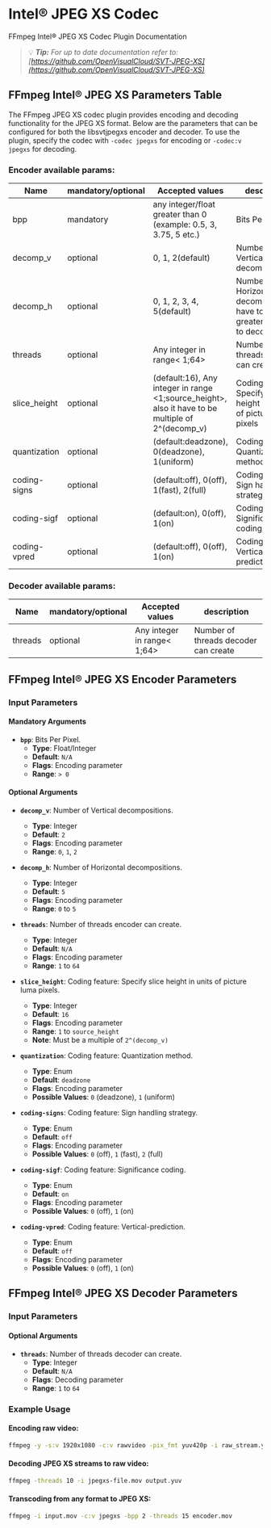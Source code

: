 # Intel® JPEG XS Codec

FFmpeg Intel® JPEG XS Codec Plugin Documentation

> 💡 _**Tip:** For up to date documentation refer to: [https://github.com/OpenVisualCloud/SVT-JPEG-XS](https://github.com/OpenVisualCloud/SVT-JPEG-XS)_

## FFmpeg Intel® JPEG XS Parameters Table

The FFmpeg JPEG XS codec plugin provides encoding and decoding functionality for the JPEG XS format. Below are the parameters that can be configured for both the libsvtjpegxs encoder and decoder. To use the plugin, specify the codec with `-codec jpegxs` for encoding or `-codec:v jpegxs` for decoding.

### Encoder available params:

Name | mandatory/optional | Accepted values | description
  --         |     --    |                           --                                     |  --
bpp          | mandatory | any integer/float greater than 0 (example: 0.5, 3, 3.75, 5 etc.) | Bits Per Pixel
decomp_v     | optional  | 0, 1, 2(default)                                                 | Number of Vertical decompositions
decomp_h     | optional  | 0, 1, 2, 3, 4, 5(default)                                        | Number of Horizontal decompositions, have to be greater or equal to decomp_v
threads      | optional  | Any integer in range< 1;64>                                      | Number of threads encoder can create
slice_height | optional  | (default:16), Any integer in range <1;source_height>, also it have to be multiple of 2^(decomp_v) | Coding feature: Specify slice height in units of picture luma pixels
quantization | optional  | (default:deadzone), 0(deadzone), 1(uniform)                    | Coding feature: Quantization method
coding-signs | optional  | (default:off), 0(off), 1(fast), 2(full)                        | Coding feature: Sign handling strategy
coding-sigf  | optional  | (default:on), 0(off), 1(on)                                    | Coding feature: Significance coding
coding-vpred | optional  | (default:off), 0(off), 1(on)                                   | Coding feature: Vertical-prediction

### Decoder available params:

Name | mandatory/optional | Accepted values | description
  --     |     --    |               --                                                | --
threads  | optional  | Any integer in range< 1;64>                                     | Number of threads decoder can create

## FFmpeg Intel® JPEG XS Encoder Parameters

### Input Parameters

#### Mandatory Arguments
- **`bpp`**: Bits Per Pixel.
  - **Type**: Float/Integer
  - **Default**: `N/A`
  - **Flags**: Encoding parameter
  - **Range**: `> 0`

#### Optional Arguments
- **`decomp_v`**: Number of Vertical decompositions.
  - **Type**: Integer
  - **Default**: `2`
  - **Flags**: Encoding parameter
  - **Range**: `0`, `1`, `2`

- **`decomp_h`**: Number of Horizontal decompositions.
  - **Type**: Integer
  - **Default**: `5`
  - **Flags**: Encoding parameter
  - **Range**: `0` to `5`

- **`threads`**: Number of threads encoder can create.
  - **Type**: Integer
  - **Default**: `N/A`
  - **Flags**: Encoding parameter
  - **Range**: `1` to `64`

- **`slice_height`**: Coding feature: Specify slice height in units of picture luma pixels.
  - **Type**: Integer
  - **Default**: `16`
  - **Flags**: Encoding parameter
  - **Range**: `1` to `source_height`
  - **Note**: Must be a multiple of `2^(decomp_v)`

- **`quantization`**: Coding feature: Quantization method.
  - **Type**: Enum
  - **Default**: `deadzone`
  - **Flags**: Encoding parameter
  - **Possible Values**: `0` (deadzone), `1` (uniform)

- **`coding-signs`**: Coding feature: Sign handling strategy.
  - **Type**: Enum
  - **Default**: `off`
  - **Flags**: Encoding parameter
  - **Possible Values**: `0` (off), `1` (fast), `2` (full)

- **`coding-sigf`**: Coding feature: Significance coding.
  - **Type**: Enum
  - **Default**: `on`
  - **Flags**: Encoding parameter
  - **Possible Values**: `0` (off), `1` (on)

- **`coding-vpred`**: Coding feature: Vertical-prediction.
  - **Type**: Enum
  - **Default**: `off`
  - **Flags**: Encoding parameter
  - **Possible Values**: `0` (off), `1` (on)

## FFmpeg Intel® JPEG XS Decoder Parameters

### Input Parameters

#### Optional Arguments
- **`threads`**: Number of threads decoder can create.
  - **Type**: Integer
  - **Default**: `N/A`
  - **Flags**: Decoding parameter
  - **Range**: `1` to `64`

### Example Usage

#### Encoding raw video:

```bash
ffmpeg -y -s:v 1920x1080 -c:v rawvideo -pix_fmt yuv420p -i raw_stream.yuv -codec jpegxs -bpp 1.25 -threads 5 encoded_file.mov
```

#### Decoding JPEG XS streams to raw video:

```bash
ffmpeg -threads 10 -i jpegxs-file.mov output.yuv
```

#### Transcoding from any format to JPEG XS:

```bash
ffmpeg -i input.mov -c:v jpegxs -bpp 2 -threads 15 encoder.mov
```
